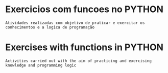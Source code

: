# Exercicios com funcoes no PYTHON  
    Atividades realizadas com objetivo de praticar e exercitar os conhecimentos e a logica de programação
   

# Exercises with functions in PYTHON
    Activities carried out with the aim of practicing and exercising knowledge and programming logic
